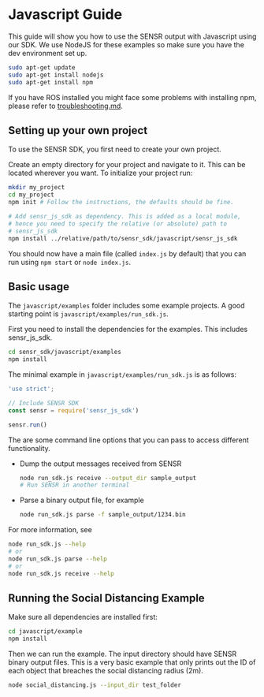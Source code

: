 # Javascript Guide

This guide will show you how to use the SENSR output with Javascript using our SDK. 
We use NodeJS for these examples so make sure you have the dev environment set up.

```bash
sudo apt-get update
sudo apt-get install nodejs
sudo apt-get install npm
```
If you have ROS installed you might face some problems with installing npm, please refer to [troubleshooting.md](./troubleshooting.md).

## Setting up your own project
To use the SENSR SDK, you first need to create your own project. 

Create an empty directory for your project and navigate to it. This can be located wherever you want. To initialize your project run:
```bash 
mkdir my_project
cd my_project
npm init # Follow the instructions, the defaults should be fine.

# Add sensr_js_sdk as dependency. This is added as a local module,
# hence you need to specify the relative (or absolute) path to 
# sensr_js_sdk
npm install ../relative/path/to/sensr_sdk/javascript/sensr_js_sdk 
```
You should now have a main file (called `index.js` by default) that you can run using `npm start` or `node index.js`. 

## Basic usage
The  `javascript/examples` folder includes some example projects. A good starting point is `javascript/examples/run_sdk.js`.

First you need to install the dependencies for the examples. This includes sensr_js_sdk.
```bash
cd sensr_sdk/javascript/examples
npm install 
```

The minimal example in `javascript/examples/run_sdk.js` is as follows:
```javascript
'use strict';

// Include SENSR SDK
const sensr = require('sensr_js_sdk')

sensr.run()
```

The are some command line options that you can pass to access different functionality.
- Dump the output messages received from SENSR
  ```bash
  node run_sdk.js receive --output_dir sample_output
  # Run SENSR in another terminal
  ```

- Parse a binary output file, for example
  ```bash
  node run_sdk.js parse -f sample_output/1234.bin
  ```

For more information, see
```bash
node run_sdk.js --help
# or
node run_sdk.js parse --help
# or
node run_sdk.js receive --help
```





## Running the Social Distancing Example 
Make sure all dependencies are installed first:

```bash
cd javascript/example
npm install
```

Then we can run the example. The input directory should have SENSR binary output files.
This is a very basic example that only prints out the ID of each object that breaches the social distancing radius (2m).
```bash
node social_distancing.js --input_dir test_folder
```